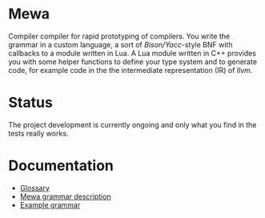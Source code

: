 # Mewa
Compiler compiler for rapid prototyping of compilers. You write the grammar in a custom language, a sort of _Bison/Yacc_-style BNF with callbacks to a module written in Lua. A Lua module written in C++ provides you with some helper functions to define your type system and to generate code, for example code in the the intermediate representation (IR) of _llvm_.

# Status
The project development is currently ongoing and only what you find in the tests really works.

# Documentation
* [Glossary](doc/glossary.md)
* [Mewa grammar description](doc/grammar.md)
* [Example grammar](examples/language1.g)

